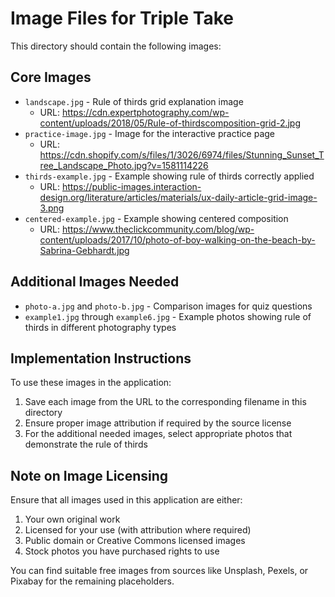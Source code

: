 # Image Files for Triple Take

This directory should contain the following images:

## Core Images

- `landscape.jpg` - Rule of thirds grid explanation image
  - URL: https://cdn.expertphotography.com/wp-content/uploads/2018/05/Rule-of-thirdscomposition-grid-2.jpg
- `practice-image.jpg` - Image for the interactive practice page
  - URL: https://cdn.shopify.com/s/files/1/3026/6974/files/Stunning_Sunset_Tree_Landscape_Photo.jpg?v=1581114226
- `thirds-example.jpg` - Example showing rule of thirds correctly applied
  - URL: https://public-images.interaction-design.org/literature/articles/materials/ux-daily-article-grid-image-3.png
- `centered-example.jpg` - Example showing centered composition
  - URL: https://www.theclickcommunity.com/blog/wp-content/uploads/2017/10/photo-of-boy-walking-on-the-beach-by-Sabrina-Gebhardt.jpg

## Additional Images Needed

- `photo-a.jpg` and `photo-b.jpg` - Comparison images for quiz questions
- `example1.jpg` through `example6.jpg` - Example photos showing rule of thirds in different photography types

## Implementation Instructions

To use these images in the application:

1. Save each image from the URL to the corresponding filename in this directory
2. Ensure proper image attribution if required by the source license
3. For the additional needed images, select appropriate photos that demonstrate the rule of thirds

## Note on Image Licensing

Ensure that all images used in this application are either:

1. Your own original work
2. Licensed for your use (with attribution where required)
3. Public domain or Creative Commons licensed images
4. Stock photos you have purchased rights to use

You can find suitable free images from sources like Unsplash, Pexels, or Pixabay for the remaining placeholders.
